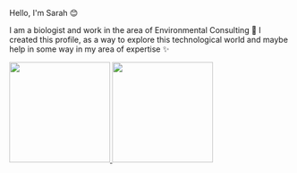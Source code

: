 Hello, I'm Sarah 😊

I am a biologist and work in the area of Environmental Consulting 🐾
I created this profile, as a way to explore this technological world and maybe help in some way in my area of expertise ✨

<div>
  <a href="https://github.com/lcguimaraes">
  <img height="180em" src="https://github-readme-stats.vercel.app/api?username=lcguimaraes&show_icons=true&theme=tokyonight&include_all_commits=true&count_private=true"/>
  <img height="180em" src="https://github-readme-stats.vercel.app/api/top-langs/?username=lcguimaraes&layout=compact&langs_count=16&theme=tokyonight"/>
</div>
    
 
